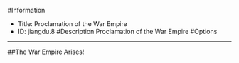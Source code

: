 #Information
 - Title: Proclamation of the War Empire
 - ID: jiangdu.8
#Description
Proclamation of the War Empire
#Options

___
##The War Empire Arises!

